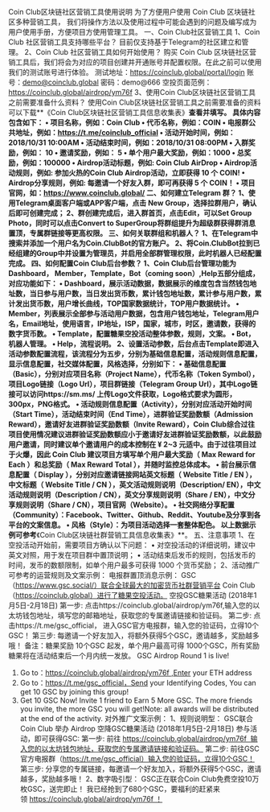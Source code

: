 Coin Club区块链社区营销工具使用说明
为了方便用户使用 Coin Club 区块链社区多种营销工具， 我们将操作方法以及使用过程中可能会遇到的问题及编写成为用户使用手册，方便项目方使用管理工具。
一、Coin Club社区营销工具
1、Coin Club 社区营销工具支持哪些平台？
目前仅支持基于Telegram的社区建立和管理。
2、Coin Club 社区营销工具如何开始使用？
购买 Coin Club 区块链社区营销工具后，我们将会为对应的项目创建并开通账号并配置权限。在此之前可以使用我们的测试账号进行体验。
测试地址：https://coinclub.global/portal/login
账号：demo@coinclub.global
密码：demo@666	
空投页面范例：https://coinclub.global/airdrop/ym76f
3、使用Coin Club区块链社区营销工具之前需要准备什么资料？
使用Coin Club区块链社区营销工具之前需要准备的资料可以下载**《Coin Club区块链社区营销工具信息收集表》**查看并填写。
具体内容包含如下：
•	项目名称，例如：Coin Club
•	代币名称，例如：COIN
•	电报群公共地址，例如：https://t.me/coinclub_official
•	活动开始时间，例如：2018/10/31 10:00AM
•	活动结束时间，例如：2018/10/31 08:00PM
•	入群奖励，例如： 10
•	邀请奖励，例如： 5
•	单个用户最大奖励，例如：1000
•	总奖励，例如：100000
•	Airdrop活动标题，例如: Coin Club AirDrop
•	Airdrop活动规则，例如: 参加火热的Coin Club Airdrop活动，立即获得 10 个 COIN! 
•	Airdrop分享规则，例如: 每邀请一个好友入群，即可再获得 5 个 COIN！
•	项目官网，如：https://www.coinclub.global/
二、如何建立Telegram 群？
1、使用Telegram桌面客户端或APP客户端，点击 New Group，选择拉群用户，确认后即可创建完成；
2、群创建完成后，进入群首页，点击Edit，可以Set Group Photo，同时可以点击Convert to SuperGroup将群组提升为超级群获得群消息置顶，专属群链接等更高权限。
三、如何关联群组和机器人？
1、在Telegram中搜索并添加一个用户名为Coin.ClubBot的官方账户。
2、将Coin.ClubBot拉到已经组建的Group中并设置为管理员，并启用全部群管理权限，此时机器人已经配置完成。
四、如何配置Coin Club后台参数？
1、Coin Club后台管理功能为Dashboard， Member，Template，Bot（coming soon）,Help五部分组成，对应功能如下：
•	Dashboard，展示活动数据，数据展示的维度包含当然钱包地址数，当日参与用户数，当日发出货币数，累计钱包地址数，累计参与用户数，累计发出货币数，用户增长曲线，TOP国家数据统计，TOP用户数据统计。
•	Member，列表展示全部参与活动用户数据，包含用户钱包地址，Telegram用户名，Email地址，使用语言，IP地址，ISP，国家，城市，时区，邀请数，获得的数字货币数。
•	Template，配置糖果空投活动整体参数，规则，文案。
•	Bot，机器人管理。
•	Help，流程说明。
2、设置活动参数，后台点击Template即进入活动参数配置流程，该流程分为五步，分别为基础信息配置，活动规则信息配置，显示信息配置，社交媒体配置，风格选择，分别如下：
•	基础信息配置（Basic），分别对应项目名称（Project Name），代币名称（Token Symbol），项目Logo链接（Logo Url），项目群链接（Telegram Group Url），其中Logo链接可以访问https://sm.ms/ 上传Logo文件获取，Logo格式要求为圆形，300px，PNG格式。
•	活动规则信息配置（Activity），分别对应活动开始时间（Start Time），活动结束时间（End Time），进群验证奖励数额（Admission Reward），邀请好友进群验证奖励数额（Invite Reward），Coin Club综合过往项目使用情况建议进群验证奖励数额应小于邀请好友进群验证奖励数额，以此鼓励用户邀请，同时建议单个邀请用户的成本控制在 ¥ 2~3 元适中。由于过往项目过于火爆，因此 Coin Club 建议项目方填写单个用户最大奖励（ Max Reward for Each ）和总奖励（ Max Reward Total ），并随时监控总体成本。
•	前台展示信息配置（ Display ），分别对应邀请链接网站英文标题（ Website Title / EN ），中文标题（ Website Title / CN ），英文活动规则说明（Description/ EN），中文活动规则说明（Description / CN），英文分享规则说明（Share / EN），中文分享规则说明（Share / CN），项目官网（Website）。
•	社交网络分享配置（Community）：Facebook、Twitter、Github、Reddit、Youtube及分享到各平台的文案信息。
•	风格（Style）：为项目活动选择一套整体配色。
以上数据示例可参考**《Coin Club区块链社群营销工具信息收集表》**。
五、注意事项
1、在空投活动开始前，需要项目方确认以下问题：
•	对空投活动的详细说明，建议中英文对照，用于发在项目群中置顶说明；
•	活动结束后发币的规则，包括发币的时间，发币的数额限制，如单个用户最多可获得 1000 个货币奖励；
2、活动推广可参考的运营规则及文案示例：
电报群置顶消息示例：
GSC（https://www.gsc.social/）联合全球最大的加密货币社群营销平台 Coin Club（https://coinclub.global）进行了糖果空投活动。
空投GSC糖果活动 (2018年1月5日-2月18日)
第一步:
点击https://coinclub.global/airdrop/ym76f,输入您的以太坊钱包地址，填写您的邮箱地址，获取您的专属邀请链接和验证码。
第二步:
点击https://t.me/gsc_official， 进入GSC官方电报群，输入您的验证码，立得10个GSC！
第三步:
每邀请一个好友加入，将额外获得5个GSC，邀请越多，奖励越多哦！
备注：糖果奖励 10个GSC 起发，单个用户最高可得 1000个GSC，所有奖励糖果将在活动结束后一个月内统一发放。
GSC Airdrop Round 1 is live!
1.	Go to：https://coinclub.global/airdrop/ym76f ,Enter your ETH address
2.	Go to：https://t.me/gsc_official，Send your Identifying Codes, You can get 10 GSC by joining this group!
3.	Get 10 GSC Now! Invite 1 friend to Earn 5 More GSC. The more friends you invite, the more GSC you will get!Note: all awards will be distributed at the end of the activity.
对外推广文案示例：
1、规则说明型：
GSC联合 Coin Club 举办 Airdrop 空降GSC糖果活动 (2018年1月5日-2月18日)
参与活动，即可获得GSC:
第一步:
前往 https://coinclub.global/airdrop/ym76f  输入您的以太坊钱包地址，获取您的专属邀请链接和验证码。
第二步:
前往GSC官方电报群（https://t.me/gsc_official）输入您的验证码，立得10个GSC！
第三步:
分享您的专属链接，每邀请一个好友加入，将额外获得5个GSC，邀请越多，奖励越多哦！
2、数字吸引型：
GSC正在联合Coin Club免费空投10万枚GSC，送完即止！
我已经抢到了680个GSC，要福利的赶紧来领 https://coinclub.global/airdrop/ym76f ！


